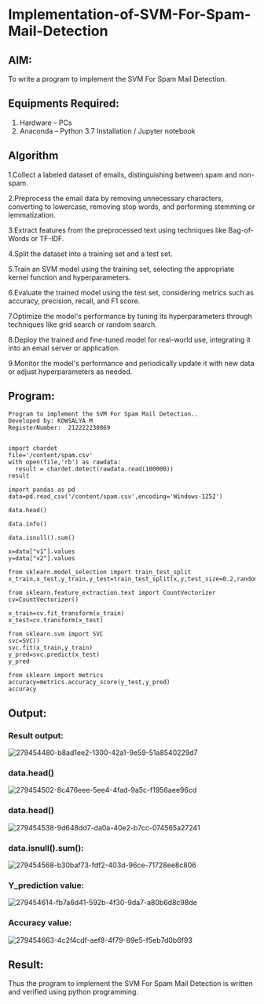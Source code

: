 # Implementation-of-SVM-For-Spam-Mail-Detection

## AIM:
To write a program to implement the SVM For Spam Mail Detection.

## Equipments Required:
1. Hardware – PCs
2. Anaconda – Python 3.7 Installation / Jupyter notebook

## Algorithm
1.Collect a labeled dataset of emails, distinguishing between spam and non-spam.

2.Preprocess the email data by removing unnecessary characters, converting to lowercase, removing stop words, and performing stemming or lemmatization.

3.Extract features from the preprocessed text using techniques like Bag-of-Words or TF-IDF.

4.Split the dataset into a training set and a test set.

5.Train an SVM model using the training set, selecting the appropriate kernel function and hyperparameters.

6.Evaluate the trained model using the test set, considering metrics such as accuracy, precision, recall, and F1 score.

7.Optimize the model's performance by tuning its hyperparameters through techniques like grid search or random search.

8.Deploy the trained and fine-tuned model for real-world use, integrating it into an email server or application.

9.Monitor the model's performance and periodically update it with new data or adjust hyperparameters as needed.
## Program:
```
Program to implement the SVM For Spam Mail Detection..
Developed by: KOWSALYA M
RegisterNumber:  212222230069
```
```

import chardet
file='/content/spam.csv'
with open(file,'rb') as rawdata:
  result = chardet.detect(rawdata.read(100000))
result

import pandas as pd
data=pd.read_csv('/content/spam.csv',encoding='Windows-1252')

data.head()

data.info()

data.isnull().sum()

x=data["v1"].values
y=data["v2"].values

from sklearn.model_selection import train_test_split
x_train,x_test,y_train,y_test=train_test_split(x,y,test_size=0.2,random_state=0)

from sklearn.feature_extraction.text import CountVectorizer
cv=CountVectorizer()

x_train=cv.fit_transform(x_train)
x_test=cv.transform(x_test)

from sklearn.svm import SVC
svc=SVC()
svc.fit(x_train,y_train)
y_pred=svc.predict(x_test)
y_pred

from sklearn import metrics
accuracy=metrics.accuracy_score(y_test,y_pred)
accuracy
```
## Output:
### Result output:
![279454480-b8ad1ee2-1300-42a1-9e59-51a8540229d7](https://github.com/Kowsalyasathya/Implementation-of-SVM-For-Spam-Mail-Detection/assets/118671457/f48fad30-5e2c-418f-a154-f9f5addef92f)
### data.head()
![279454502-8c476eee-5ee4-4fad-9a5c-f1956aee96cd](https://github.com/Kowsalyasathya/Implementation-of-SVM-For-Spam-Mail-Detection/assets/118671457/9b720bf7-4764-4bed-89f4-30950e431dc0)
### data.head()
![279454538-9d648dd7-da0a-40e2-b7cc-074565a27241](https://github.com/Kowsalyasathya/Implementation-of-SVM-For-Spam-Mail-Detection/assets/118671457/c66408ef-a0e1-4199-83b1-b555af63e19f)
### data.isnull().sum():
![279454568-b30baf73-fdf2-403d-96ce-71728ee8c806](https://github.com/Kowsalyasathya/Implementation-of-SVM-For-Spam-Mail-Detection/assets/118671457/8eb342a5-d30f-46f6-84f8-ab8efc8ac422)
### Y_prediction value:
![279454614-fb7a6d41-592b-4f30-9da7-a80b6d8c98de](https://github.com/Kowsalyasathya/Implementation-of-SVM-For-Spam-Mail-Detection/assets/118671457/e1c15c6b-14e2-43e9-b04b-b1270e78f3db)
### Accuracy value:
![279454663-4c2f4cdf-aef8-4f79-89e5-f5eb7d0b6f93](https://github.com/Kowsalyasathya/Implementation-of-SVM-For-Spam-Mail-Detection/assets/118671457/39826152-7a34-43a4-b09f-cd1e3e36d3be)
## Result:
Thus the program to implement the SVM For Spam Mail Detection is written and verified using python programming.
